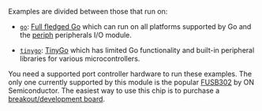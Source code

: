 Examples are divided between those that run on:

- [`go`](./go): [Full fledged Go](https://go.dev/) which can run on
  all platforms supported by Go and the [periph](https://periph.io/)
  peripherals I/O module.

- [`tinygo`](./tinygo): [TinyGo](https://tinygo.org/) which has limited
  Go functionality and built-in peripheral libraries for various
  microcontrollers.

You need a supported port controller hardware to run these examples. The
only one currently supported by this module is the popular
[FUSB302](https://www.onsemi.com/products/interfaces/usb-type-c/fusb302b)
by ON Semiconductor. The easiest way to use this chip is to purchase a
[breakout/development
board](https://www.google.com.au/search?q=fusb302+breakout).
